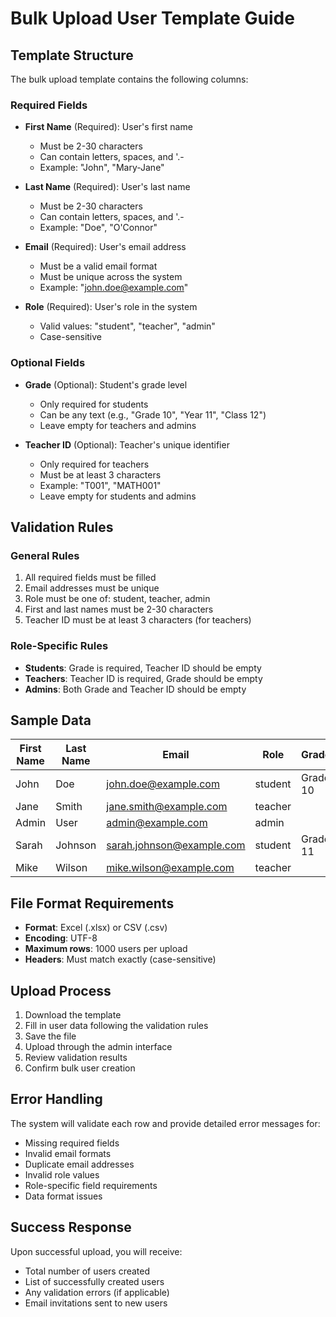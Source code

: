 # Bulk Upload User Template Guide

## Template Structure

The bulk upload template contains the following columns:

### Required Fields
- **First Name** (Required): User's first name
  - Must be 2-30 characters
  - Can contain letters, spaces, and '.-
  - Example: "John", "Mary-Jane"

- **Last Name** (Required): User's last name
  - Must be 2-30 characters
  - Can contain letters, spaces, and '.-
  - Example: "Doe", "O'Connor"

- **Email** (Required): User's email address
  - Must be a valid email format
  - Must be unique across the system
  - Example: "john.doe@example.com"

- **Role** (Required): User's role in the system
  - Valid values: "student", "teacher", "admin"
  - Case-sensitive

### Optional Fields
- **Grade** (Optional): Student's grade level
  - Only required for students
  - Can be any text (e.g., "Grade 10", "Year 11", "Class 12")
  - Leave empty for teachers and admins

- **Teacher ID** (Optional): Teacher's unique identifier
  - Only required for teachers
  - Must be at least 3 characters
  - Example: "T001", "MATH001"
  - Leave empty for students and admins

## Validation Rules

### General Rules
1. All required fields must be filled
2. Email addresses must be unique
3. Role must be one of: student, teacher, admin
4. First and last names must be 2-30 characters
5. Teacher ID must be at least 3 characters (for teachers)

### Role-Specific Rules
- **Students**: Grade is required, Teacher ID should be empty
- **Teachers**: Teacher ID is required, Grade should be empty
- **Admins**: Both Grade and Teacher ID should be empty

## Sample Data

| First Name | Last Name | Email | Role | Grade | Teacher ID |
|------------|-----------|-------|------|-------|------------|
| John | Doe | john.doe@example.com | student | Grade 10 | |
| Jane | Smith | jane.smith@example.com | teacher | | T001 |
| Admin | User | admin@example.com | admin | | |
| Sarah | Johnson | sarah.johnson@example.com | student | Grade 11 | |
| Mike | Wilson | mike.wilson@example.com | teacher | | T002 |

## File Format Requirements

- **Format**: Excel (.xlsx) or CSV (.csv)
- **Encoding**: UTF-8
- **Maximum rows**: 1000 users per upload
- **Headers**: Must match exactly (case-sensitive)

## Upload Process

1. Download the template
2. Fill in user data following the validation rules
3. Save the file
4. Upload through the admin interface
5. Review validation results
6. Confirm bulk user creation

## Error Handling

The system will validate each row and provide detailed error messages for:
- Missing required fields
- Invalid email formats
- Duplicate email addresses
- Invalid role values
- Role-specific field requirements
- Data format issues

## Success Response

Upon successful upload, you will receive:
- Total number of users created
- List of successfully created users
- Any validation errors (if applicable)
- Email invitations sent to new users
